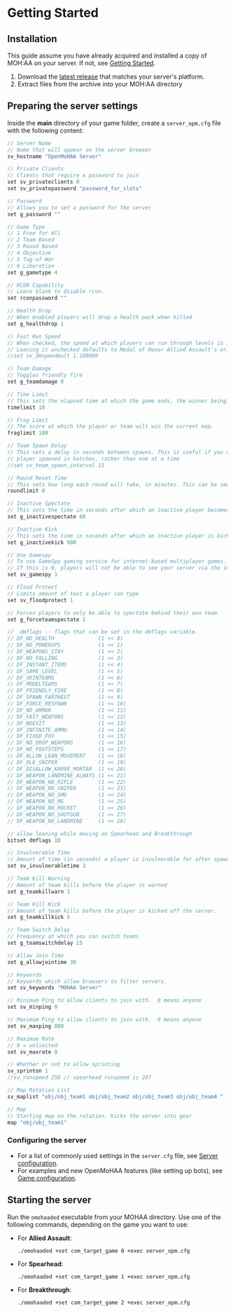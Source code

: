 # Getting Started

## Installation

This guide assume you have already acquired and installed a copy of MOH:AA on your server. If not, see [Getting Started](getting_started_installation.md).

1. Download the [latest release](https://github.com/openmoh/openmohaa/releases) that matches your server's platform.
2. Extract files from the archive into your MOH:AA directory

## Preparing the server settings

Inside the **main** directory of your game folder, create a `server_opm.cfg` file with the following content:

```c
// Server Name
// Name that will appear on the server browser
sv_hostname "OpenMoHAA Server"

// Private Clients
// Clients that require a password to join
set sv_privateclients 0
set sv_privatepassword "password_for_slots"

// Password
// Allows you to set a password for the server
set g_password ""

// Game Type
// 1 Free for All
// 2 Team Based
// 3 Round Based
// 4 Objective
// 5 Tug-of-War
// 6 Liberation
set g_gametype 4

// RCON Capability
// Leave blank to disable rcon.
set rconpassword ""

// Health Drop
// When enabled players will drop a health pack when killed
set g_healthdrop 1

// Fast Run Speed
// When checked, the speed at which players can run through levels is increased. 
// Leaving it unchecked defaults to Medal of Honor Allied Assault's original run speed
//set sv_dmspeedmult 1.100000

// Team Damage
// Toggles friendly fire
set g_teamdamage 0

// Time Limit
// This sets the elapsed time at which the game ends, the winner being the player with the highest score at that time.
timelimit 10

// Frag Limit
// The score at which the player or team will win the current map.
fraglimit 100

// Team Spawn Delay
// This sets a delay in seconds between spawns. This is useful if you would like the 
// player spawned in batches, rather than one at a time
//set sv_team_spawn_interval 15

// Round Reset Time
// This sets how long each round will take, in minutes. This can be smaller than the map rotation time, but not larger.
roundlimit 0

// Inactive Spectate
// This sets the time in seconds after which an inactive player becomes a spectator. To save server bandwidth, 60 seconds is default.
set g_inactivespectate 60

// Inactive Kick
// This sets the time in seconds after which an inactive player is kicked out of the game. 900 (15 minutes) seconds is default.
set g_inactivekick 900

// Use Gamespy
// To use GameSpy gaming service for internet-based multiplayer games.  
// If this is 0, players will not be able to see your server via the in-game browser nor gamespy arcade.
set sv_gamespy 1

// Flood Protect
// Limits amount of text a player can type
set sv_floodprotect 1

// Forces players to only be able to spectate behind their own team. 
set g_forceteamspectate 1

//  dmflags -- flags that can be set in the dmflags variable.
// DF_NO_HEALTH              (1 << 0)
// DF_NO_POWERUPS            (1 << 1)
// DF_WEAPONS_STAY           (1 << 2)
// DF_NO_FALLING             (1 << 3)
// DF_INSTANT_ITEMS          (1 << 4)
// DF_SAME_LEVEL             (1 << 5)
// DF_SKINTEAMS              (1 << 6)
// DF_MODELTEAMS             (1 << 7)
// DF_FRIENDLY_FIRE          (1 << 8)
// DF_SPAWN_FARTHEST         (1 << 9)
// DF_FORCE_RESPAWN          (1 << 10)
// DF_NO_ARMOR               (1 << 11)
// DF_FAST_WEAPONS           (1 << 12)
// DF_NOEXIT                 (1 << 13)
// DF_INFINITE_AMMO          (1 << 14)
// DF_FIXED_FOV              (1 << 15)
// DF_NO_DROP_WEAPONS        (1 << 16)
// DF_NO_FOOTSTEPS           (1 << 17)
// DF_ALLOW_LEAN_MOVEMENT    (1 << 18)
// DF_OLD_SNIPER             (1 << 19)
// DF_DISALLOW_KAR98_MORTAR  (1 << 20)
// DF_WEAPON_LANDMINE_ALWAYS (1 << 21)
// DF_WEAPON_NO_RIFLE        (1 << 22)
// DF_WEAPON_NO_SNIPER       (1 << 23)
// DF_WEAPON_NO_SMG          (1 << 24)
// DF_WEAPON_NO_MG           (1 << 25)
// DF_WEAPON_NO_ROCKET       (1 << 26)
// DF_WEAPON_NO_SHOTGUN      (1 << 27)
// DF_WEAPON_NO_LANDMINE     (1 << 28)

// allow leaning while moving on Spearhead and Breakthrough
bitset dmflags 18

// Invulnerable Time
// Amount of time (in seconds) a player is invulnerable for after spawning (default=3 seconds)
set sv_invulnerabletime 3

// Team Kill Warning
// Amount of team kills before the player is warned
set g_teamkillwarn 3

// Team Kill Kick
// Amount of team kills before the player is kicked off the server.
set g_teamkillkick 5

// Team Switch Delay
// Frequency at which you can switch teams
set g_teamswitchdelay 15

// Allow Join Time
set g_allowjointime 30

// Keywords
// Keywords which allow browsers to filter servers.
set sv_keywords "MOHAA Server"

// Minimum Ping to allow clients to join with.  0 means anyone
set sv_minping 0

// Maximum Ping to allow clients to join with.  0 means anyone
set sv_maxping 800

// Maximum Rate
// 0 = unlimited
set sv_maxrate 0

// Whether or not to allow sprinting
sv_sprinton 1
//sv_runspeed 250 // spearhead runspeed is 287

// Map Rotation List
sv_maplist "obj/obj_team1 obj/obj_team2 obj/obj_team3 obj/obj_team4 "

// Map
// Starting map on the rotation. Kicks the server into gear
map "obj/obj_team1"
```

### Configuring the server

- For a list of commonly used settings in the `server.cfg` file, see [Server configuration](configuration_server.md).
- For examples and new OpenMoHAA features (like setting up bots), see [Game configuration](configuration.md).

## Starting the server

Run the `omohaaded` executable from your MOHAA directory. Use one of the following commands, depending on the game you want to use:

- For **Allied Assault**:
  
  `./omohaaded +set com_target_game 0 +exec server_opm.cfg`
- For **Spearhead**:

  `./omohaaded +set com_target_game 1 +exec server_opm.cfg` 
- For **Breakthrough**:

  `./omohaaded +set com_target_game 2 +exec server_opm.cfg`
